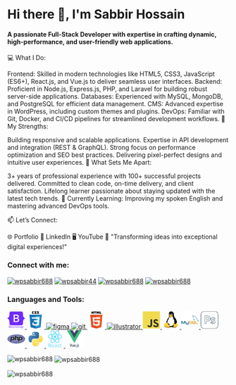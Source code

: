

# Hi there 👋, I'm Sabbir Hossain
#### A passionate Full-Stack Developer with expertise in crafting dynamic, high-performance, and user-friendly web applications.

💻 What I Do:

Frontend: Skilled in modern technologies like HTML5, CSS3, JavaScript (ES6+), React.js, and Vue.js to deliver seamless user interfaces.
Backend: Proficient in Node.js, Express.js, PHP, and Laravel for building robust server-side applications.
Databases: Experienced with MySQL, MongoDB, and PostgreSQL for efficient data management.
CMS: Advanced expertise in WordPress, including custom themes and plugins.
DevOps: Familiar with Git, Docker, and CI/CD pipelines for streamlined development workflows.
🚀 My Strengths:

Building responsive and scalable applications.
Expertise in API development and integration (REST & GraphQL).
Strong focus on performance optimization and SEO best practices.
Delivering pixel-perfect designs and intuitive user experiences.
🎯 What Sets Me Apart:

3+ years of professional experience with 100+ successful projects delivered.
Committed to clean code, on-time delivery, and client satisfaction.
Lifelong learner passionate about staying updated with the latest tech trends.
📖 Currently Learning:
Improving my spoken English and mastering advanced DevOps tools.

📫 Let’s Connect:

🌐 Portfolio
💼 LinkedIn
🖥️ YouTube
🌟 "Transforming ideas into exceptional digital experiences!" 

<h3 align="left">Connect with me:</h3>
<p align="left">
<a href="https://twitter.com/wpsabbir688" target="blank"><img align="center" src="https://raw.githubusercontent.com/rahuldkjain/github-profile-readme-generator/master/src/images/icons/Social/twitter.svg" alt="wpsabbir688" height="30" width="40" /></a>
<a href="https://fb.com/wpsabbir44" target="blank"><img align="center" src="https://raw.githubusercontent.com/rahuldkjain/github-profile-readme-generator/master/src/images/icons/Social/facebook.svg" alt="wpsabbir44" height="30" width="40" /></a>
<a href="https://instagram.com/wpsabbir688" target="blank"><img align="center" src="https://raw.githubusercontent.com/rahuldkjain/github-profile-readme-generator/master/src/images/icons/Social/instagram.svg" alt="wpsabbir688" height="30" width="40" /></a>
<a href="https://dribbble.com/wpsabbir688" target="blank"><img align="center" src="https://raw.githubusercontent.com/rahuldkjain/github-profile-readme-generator/master/src/images/icons/Social/dribbble.svg" alt="wpsabbir688" height="30" width="40" /></a>
</p>

<h3 align="left">Languages and Tools:</h3>
<p align="left"> <a href="https://getbootstrap.com" target="_blank" rel="noreferrer"> <img src="https://raw.githubusercontent.com/devicons/devicon/master/icons/bootstrap/bootstrap-plain-wordmark.svg" alt="bootstrap" width="40" height="40"/> </a> <a href="https://www.w3schools.com/css/" target="_blank" rel="noreferrer"> <img src="https://raw.githubusercontent.com/devicons/devicon/master/icons/css3/css3-original-wordmark.svg" alt="css3" width="40" height="40"/> </a> <a href="https://www.figma.com/" target="_blank" rel="noreferrer"> <img src="https://www.vectorlogo.zone/logos/figma/figma-icon.svg" alt="figma" width="40" height="40"/> </a> <a href="https://git-scm.com/" target="_blank" rel="noreferrer"> <img src="https://www.vectorlogo.zone/logos/git-scm/git-scm-icon.svg" alt="git" width="40" height="40"/> </a> <a href="https://www.w3.org/html/" target="_blank" rel="noreferrer"> <img src="https://raw.githubusercontent.com/devicons/devicon/master/icons/html5/html5-original-wordmark.svg" alt="html5" width="40" height="40"/> </a> <a href="https://www.adobe.com/in/products/illustrator.html" target="_blank" rel="noreferrer"> <img src="https://www.vectorlogo.zone/logos/adobe_illustrator/adobe_illustrator-icon.svg" alt="illustrator" width="40" height="40"/> </a> <a href="https://developer.mozilla.org/en-US/docs/Web/JavaScript" target="_blank" rel="noreferrer"> <img src="https://raw.githubusercontent.com/devicons/devicon/master/icons/javascript/javascript-original.svg" alt="javascript" width="40" height="40"/> </a> <a href="https://www.linux.org/" target="_blank" rel="noreferrer"> <img src="https://raw.githubusercontent.com/devicons/devicon/master/icons/linux/linux-original.svg" alt="linux" width="40" height="40"/> </a> <a href="https://www.mysql.com/" target="_blank" rel="noreferrer"> <img src="https://raw.githubusercontent.com/devicons/devicon/master/icons/mysql/mysql-original-wordmark.svg" alt="mysql" width="40" height="40"/> </a> <a href="https://www.photoshop.com/en" target="_blank" rel="noreferrer"> <img src="https://raw.githubusercontent.com/devicons/devicon/master/icons/photoshop/photoshop-line.svg" alt="photoshop" width="40" height="40"/> </a> <a href="https://www.php.net" target="_blank" rel="noreferrer"> <img src="https://raw.githubusercontent.com/devicons/devicon/master/icons/php/php-original.svg" alt="php" width="40" height="40"/> </a> <a href="https://www.python.org" target="_blank" rel="noreferrer"> <img src="https://raw.githubusercontent.com/devicons/devicon/master/icons/python/python-original.svg" alt="python" width="40" height="40"/> </a> <a href="https://reactjs.org/" target="_blank" rel="noreferrer"> <img src="https://raw.githubusercontent.com/devicons/devicon/master/icons/react/react-original-wordmark.svg" alt="react" width="40" height="40"/> </a> <a href="https://vuejs.org/" target="_blank" rel="noreferrer"> <img src="https://raw.githubusercontent.com/devicons/devicon/master/icons/vuejs/vuejs-original-wordmark.svg" alt="vuejs" width="40" height="40"/> </a> </p>

<p><img align="left" src="https://github-readme-stats.vercel.app/api/top-langs?username=wpsabbir688&show_icons=true&locale=en&layout=compact" alt="wpsabbir688" /></p>

<p>&nbsp;<img align="center" src="https://github-readme-stats.vercel.app/api?username=wpsabbir688&show_icons=true&locale=en" alt="wpsabbir688" /></p>

<p><img align="center" src="https://github-readme-streak-stats.herokuapp.com/?user=wpsabbir688&" alt="wpsabbir688" /></p>
